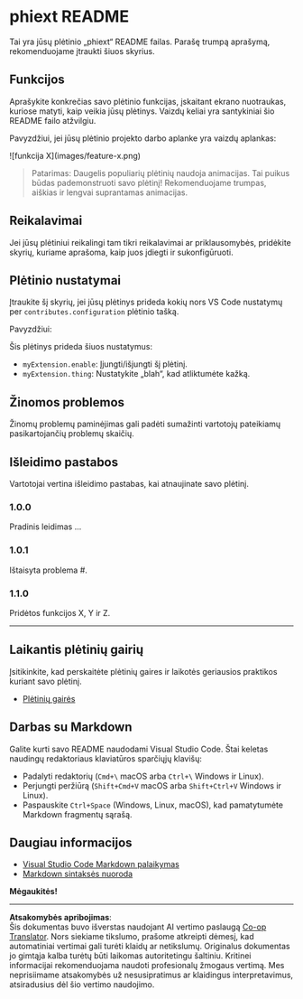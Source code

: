 <!--
CO_OP_TRANSLATOR_METADATA:
{
  "original_hash": "63e2d8f5b452d7842ae393f19ad812c5",
  "translation_date": "2025-09-12T14:59:14+00:00",
  "source_file": "code/09.UpdateSamples/Aug/vscode/phiext/README.md",
  "language_code": "lt"
}
-->
# phiext README

Tai yra jūsų plėtinio „phiext“ README failas. Parašę trumpą aprašymą, rekomenduojame įtraukti šiuos skyrius.

## Funkcijos

Aprašykite konkrečias savo plėtinio funkcijas, įskaitant ekrano nuotraukas, kuriose matyti, kaip veikia jūsų plėtinys. Vaizdų keliai yra santykiniai šio README failo atžvilgiu.

Pavyzdžiui, jei jūsų plėtinio projekto darbo aplanke yra vaizdų aplankas:

\!\[funkcija X\]\(images/feature-x.png\)

> Patarimas: Daugelis populiarių plėtinių naudoja animacijas. Tai puikus būdas pademonstruoti savo plėtinį! Rekomenduojame trumpas, aiškias ir lengvai suprantamas animacijas.

## Reikalavimai

Jei jūsų plėtiniui reikalingi tam tikri reikalavimai ar priklausomybės, pridėkite skyrių, kuriame aprašoma, kaip juos įdiegti ir sukonfigūruoti.

## Plėtinio nustatymai

Įtraukite šį skyrių, jei jūsų plėtinys prideda kokių nors VS Code nustatymų per `contributes.configuration` plėtinio tašką.

Pavyzdžiui:

Šis plėtinys prideda šiuos nustatymus:

* `myExtension.enable`: Įjungti/išjungti šį plėtinį.
* `myExtension.thing`: Nustatykite „blah“, kad atliktumėte kažką.

## Žinomos problemos

Žinomų problemų paminėjimas gali padėti sumažinti vartotojų pateikiamų pasikartojančių problemų skaičių.

## Išleidimo pastabos

Vartotojai vertina išleidimo pastabas, kai atnaujinate savo plėtinį.

### 1.0.0

Pradinis leidimas ...

### 1.0.1

Ištaisyta problema #.

### 1.1.0

Pridėtos funkcijos X, Y ir Z.

---

## Laikantis plėtinių gairių

Įsitikinkite, kad perskaitėte plėtinių gaires ir laikotės geriausios praktikos kuriant savo plėtinį.

* [Plėtinių gairės](https://code.visualstudio.com/api/references/extension-guidelines)

## Darbas su Markdown

Galite kurti savo README naudodami Visual Studio Code. Štai keletas naudingų redaktoriaus klaviatūros sparčiųjų klavišų:

* Padalyti redaktorių (`Cmd+\` macOS arba `Ctrl+\` Windows ir Linux).
* Perjungti peržiūrą (`Shift+Cmd+V` macOS arba `Shift+Ctrl+V` Windows ir Linux).
* Paspauskite `Ctrl+Space` (Windows, Linux, macOS), kad pamatytumėte Markdown fragmentų sąrašą.

## Daugiau informacijos

* [Visual Studio Code Markdown palaikymas](http://code.visualstudio.com/docs/languages/markdown)
* [Markdown sintaksės nuoroda](https://help.github.com/articles/markdown-basics/)

**Mėgaukitės!**

---

**Atsakomybės apribojimas**:  
Šis dokumentas buvo išverstas naudojant AI vertimo paslaugą [Co-op Translator](https://github.com/Azure/co-op-translator). Nors siekiame tikslumo, prašome atkreipti dėmesį, kad automatiniai vertimai gali turėti klaidų ar netikslumų. Originalus dokumentas jo gimtąja kalba turėtų būti laikomas autoritetingu šaltiniu. Kritinei informacijai rekomenduojama naudoti profesionalų žmogaus vertimą. Mes neprisiimame atsakomybės už nesusipratimus ar klaidingus interpretavimus, atsiradusius dėl šio vertimo naudojimo.